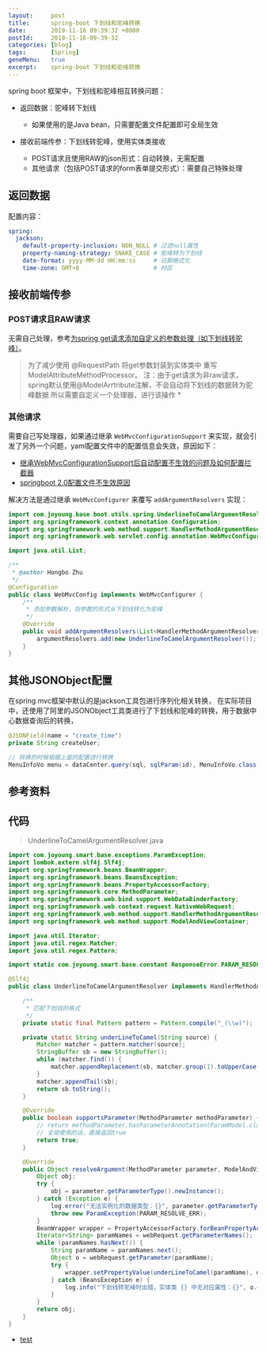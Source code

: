 ```yaml
---
layout:     post
title:      spring-boot 下划线和驼峰转换
date:       2019-11-16 09:39:32 +0800
postId:     2019-11-16-09-39-32
categories: [blog]
tags:       [Spring]
geneMenu:   true
excerpt:    spring-boot 下划线和驼峰转换
---
```


spring boot 框架中，下划线和驼峰相互转换问题：

* 返回数据：驼峰转下划线
    - 如果使用的是Java bean，只需要配置文件配置即可全局生效
    
* 接收前端传参：下划线转驼峰，使用实体类接收
    - POST请求且使用RAW的json形式：自动转换，无需配置
    - 其他请求（包括POST请求的form表单提交形式）：需要自己特殊处理

## 返回数据
配置内容：

```yaml
spring:
  jackson:
    default-property-inclusion: NON_NULL # 过滤null属性
    property-naming-strategy: SNAKE_CASE # 驼峰转为下划线
    date-format: yyyy-MM-dd HH:mm:ss     # 日期格式化
    time-zone: GMT+8                     # 时区
```

## 接收前端传参

### POST请求且RAW请求
无需自己处理，参考[为spring get请求添加自定义的参数处理（如下划线转驼峰）](https://blog.csdn.net/qq_36752632/article/details/90665221)。

> 为了减少使用 @RequestPath  将get参数封装到实体类中 重写ModelAttributeMethodProcessor。
> 注：由于get请求为非raw请求，spring默认使用@ModelArrtribute注解，不会自动将下划线的数据转为驼峰数据
> 所以需要自定义一个处理器，进行该操作 *

### 其他请求

需要自己写处理器，如果通过继承 `WebMvcConfigurationSupport` 来实现，就会引发了另外一个问题，yaml配置文件中的配置信息会失效，原因如下：

* [继承WebMvcConfigurationSupport后自动配置不生效的问题及如何配置拦截器](https://blog.csdn.net/qq_36850813/article/details/87859047)
* [springboot 2.0配置文件不生效原因](https://www.dockop.com/article/17)

解决方法是通过继承 `WebMvcConfigurer` 来覆写 `addArgumentResolvers` 实现：

```java
import com.joyoung.base.boot.utils.spring.UnderlineToCamelArgumentResolver;
import org.springframework.context.annotation.Configuration;
import org.springframework.web.method.support.HandlerMethodArgumentResolver;
import org.springframework.web.servlet.config.annotation.WebMvcConfigurer;

import java.util.List;

/**
 * @author Hongbo.Zhu
 */
@Configuration
public class WebMvcConfig implements WebMvcConfigurer {
    /**
     * 添加参数解析，将参数的形式从下划线转化为驼峰
     */
    @Override
    public void addArgumentResolvers(List<HandlerMethodArgumentResolver> argumentResolvers) {
        argumentResolvers.add(new UnderlineToCamelArgumentResolver());
    }
}
```

## 其他JSONObject配置

在spring mvc框架中默认的是jackson工具包进行序列化相关转换，
在实际项目中，还使用了阿里的JSONObject工具类进行了下划线和驼峰的转换，用于数据中心数据查询后的转换，

```java
@JSONField(name = "create_time")
private String createUser;

// 转换的时候根据上面的配置进行转换
MenuInfoVo menu = dataCenter.query(sql, sqlParam(id), MenuInfoVo.class);
```

## 参考资料


## 代码

> UnderlineToCamelArgumentResolver.java

```java
import com.joyoung.smart.base.exceptions.ParamException;
import lombok.extern.slf4j.Slf4j;
import org.springframework.beans.BeanWrapper;
import org.springframework.beans.BeansException;
import org.springframework.beans.PropertyAccessorFactory;
import org.springframework.core.MethodParameter;
import org.springframework.web.bind.support.WebDataBinderFactory;
import org.springframework.web.context.request.NativeWebRequest;
import org.springframework.web.method.support.HandlerMethodArgumentResolver;
import org.springframework.web.method.support.ModelAndViewContainer;

import java.util.Iterator;
import java.util.regex.Matcher;
import java.util.regex.Pattern;

import static com.joyoung.smart.base.constant.ResponseError.PARAM_RESOLVE_ERR;

@Slf4j
public class UnderlineToCamelArgumentResolver implements HandlerMethodArgumentResolver {

    /**
     * 匹配下划线的格式
     */
    private static final Pattern pattern = Pattern.compile("_(\\w)");

    private static String underLineToCamel(String source) {
        Matcher matcher = pattern.matcher(source);
        StringBuffer sb = new StringBuffer();
        while (matcher.find()) {
            matcher.appendReplacement(sb, matcher.group(1).toUpperCase());
        }
        matcher.appendTail(sb);
        return sb.toString();
    }

    @Override
    public boolean supportsParameter(MethodParameter methodParameter) {
        // return methodParameter.hasParameterAnnotation(ParamModel.class);
        // 全局使用的话，直接返回true
        return true;
    }

    @Override
    public Object resolveArgument(MethodParameter parameter, ModelAndViewContainer container, NativeWebRequest webRequest, WebDataBinderFactory binderFactory) throws ParamException {
        Object obj;
        try {
            obj = parameter.getParameterType().newInstance();
        } catch (Exception e) {
            log.error("无法实例化的数据类型：{}", parameter.getParameterType());
            throw new ParamException(PARAM_RESOLVE_ERR);
        }
        BeanWrapper wrapper = PropertyAccessorFactory.forBeanPropertyAccess(obj);
        Iterator<String> paramNames = webRequest.getParameterNames();
        while (paramNames.hasNext()) {
            String paramName = paramNames.next();
            Object o = webRequest.getParameter(paramName);
            try {
                wrapper.setPropertyValue(underLineToCamel(paramName), o);
            } catch (BeansException e) {
                log.info("下划线转驼峰时出错，实体类 {} 中无对应属性：{}", o.getClass().getName(), paramName);
            }
        }
        return obj;
    }
}
```

* [test](test.html)